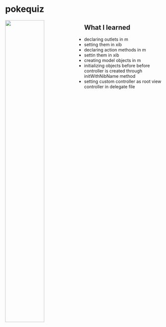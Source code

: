 # pokequiz

<img src="http://i.imgur.com/654FEqq.png" align="left" height="50%" width="auto" >

## What I learned

* declaring outlets in m
* setting them in xib 
* declaring action methods in m
* settin them in xib 
* creating model objects in m
* initializing objects before before controller is created through initWithNibName method
* setting custom controller as root view controller in delegate file 
